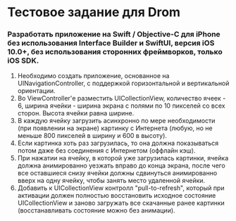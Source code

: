 # Тестовое задание для Drom

### Разработать приложение на Swift / Objective-C для iPhone без использования Interface Builder и SwiftUI, версия iOS 10.0+, без использования сторонних фреймворков, только iOS SDK.

1. Необходимо создать приложение, основанное на UINavigationController, с поддержкой горизонтальной и вертикальной ориентации.
2. Во ViewController'е разместить UICollectionView, количество ячеек - 6, ширина ячейки - ширина экрана с полями по 10 пикселей со всех сторон. Высота ячейки равна ширине. 
3. В каждую ячейку загрузить асинхронно по мере необходимости (при появлении на экране) картинку с Интернета (любую, но не меньше 800 пикселей в ширину и 600 в высоту).
4. Если картинка хоть раз загрузилась, то она должна показываться потом даже без соединения с Интернетом (оффлайн кэш).
5. При нажатии на ячейку, в которой уже загрузилась картинки, ячейка должна анимированно уезжать вправо до конца экрана, после чего все оставшиеся снизу ячейки должны сдвинуться анимированно вверх на одну ячейку, чтобы занять место удаленной ячейки.
6. Добавить к UICollectionView контролл "pull-to-refresh", который при активации должен полностью восстановить исходное состояние UICollectionView и заново загружать все скачанные ранее картинки (восстанавливать состояние можно без анимации).
